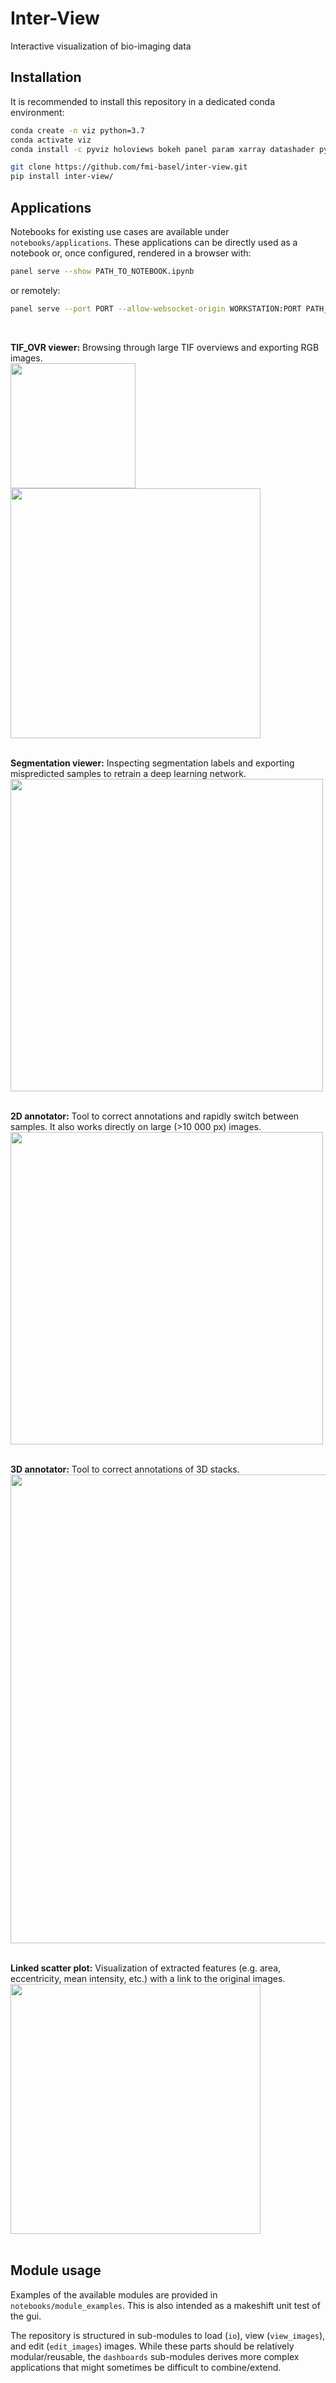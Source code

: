 # Inter-View

Interactive visualization of bio-imaging data

## Installation
It is recommended to install this repository in a dedicated conda environment:

```bash
conda create -n viz python=3.7
conda activate viz
conda install -c pyviz holoviews bokeh panel param xarray datashader pytables

git clone https://github.com/fmi-basel/inter-view.git
pip install inter-view/
```

## Applications
Notebooks for existing use cases are available under `notebooks/applications`. These applications can be directly used as a notebook or, once configured, rendered in a browser with:

```bash
panel serve --show PATH_TO_NOTEBOOK.ipynb
```

or remotely:
```bash
panel serve --port PORT --allow-websocket-origin WORKSTATION:PORT PATH_TO_NOTEBOOK.ipynb
```  
<br/>

**TIF_OVR viewer:** Browsing through large TIF overviews and exporting RGB images.<br/>
<img src="docs/rgb_out.png" height="200"/><img src="docs/2D_RGB_export.png" height="400"/><br/><br/>

**Segmentation viewer:** Inspecting segmentation labels and exporting mispredicted samples to retrain a deep learning network.<br/>
<img src="docs/2D_segmentation_viewer.png" height="500"/><br/><br/>

**2D annotator:** Tool to correct annotations and rapidly switch between samples. It also works directly on large (>10 000 px) images.<br/>
<img src="docs/2D_annotator.png" height="500"/><br/><br/>

**3D annotator:** Tool to correct annotations of 3D stacks.<br/>
<img src="docs/3D_annotator.png" height="750"/><br/><br/>

**Linked scatter plot:** Visualization of extracted features (e.g. area, eccentricity, mean intensity, etc.) with a link to the original images.<br/>
<img src="docs/linked_scatter_plot.png" height="400"/><br/><br/>

## Module usage
Examples of the available modules are provided in `notebooks/module_examples`. This is also intended as a makeshift unit test of the gui.

The repository is structured in sub-modules to load (`io`), view (`view_images`), and edit (`edit_images`) images. While these parts should be relatively modular/reusable, the `dashboards` sub-modules derives more complex applications that might sometimes be difficult to combine/extend.
